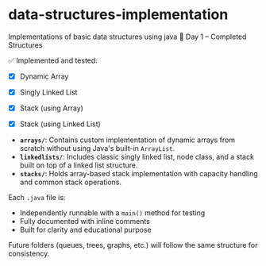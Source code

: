 # data-structures-implementation
Implementations of basic data structures using java
📅 Day 1 – Completed Structures

✅ Implemented and tested:

- [x] Dynamic Array  
- [x] Singly Linked List  
- [x] Stack (using Array)  
- [x] Stack (using Linked List)  




- **`arrays/`**: Contains custom implementation of dynamic arrays from scratch without using Java's built-in `ArrayList`.
- **`linkedlists/`**: Includes classic singly linked list, node class, and a stack built on top of a linked list structure.
- **`stacks/`**: Holds array-based stack implementation with capacity handling and common stack operations.

Each `.java` file is:
- Independently runnable with a `main()` method for testing
- Fully documented with inline comments
- Built for clarity and educational purpose

Future folders (queues, trees, graphs, etc.) will follow the same structure for consistency.
